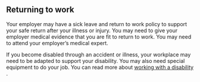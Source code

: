 ##  Returning to work

Your employer may have a sick leave and return to work policy to support your
safe return after your illness or injury. You may need to give your employer
medical evidence that you are fit to return to work. You may need to attend
your employer’s medical expert.

If you become disabled through an accident or illness, your workplace may need
to be adapted to support your disability. You may also need special equipment
to do your job. You can read more about [ working with a disability
](/en/employment/employment-and-disability/working-with-a-disability/) .

